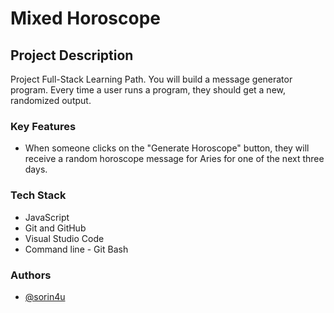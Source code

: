 # Mixed Horoscope

## Project Description
Project Full-Stack Learning Path.
You will build a message generator program. Every time a user runs a program, they should get a new, randomized output.

### Key Features
- When someone clicks on the "Generate Horoscope" button, they will receive a random horoscope message for Aries for one of the next three days.

### Tech Stack

*   JavaScript
*   Git and GitHub
*   Visual Studio Code
*   Command line - Git Bash

### Authors
- [@sorin4u](https://github.com/sorin4u)